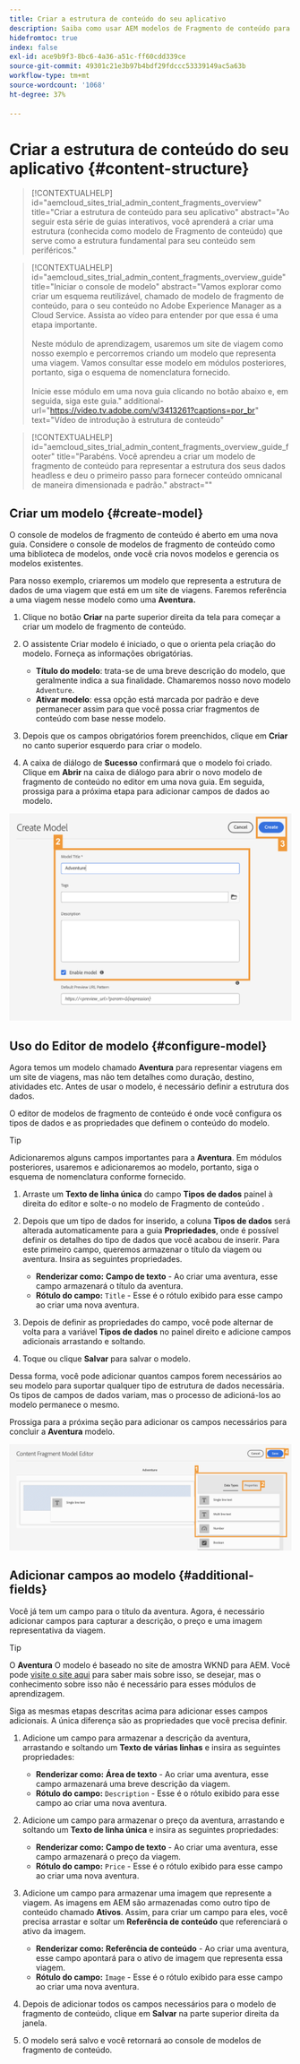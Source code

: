 ```yaml
---
title: Criar a estrutura de conteúdo do seu aplicativo
description: Saiba como usar AEM modelos de Fragmento de conteúdo para criar sua estrutura de conteúdo, que serve como base para seu conteúdo sem periféricos.
hidefromtoc: true
index: false
exl-id: ace9b9f3-8bc6-4a36-a51c-ff60cdd339ce
source-git-commit: 49301c21e3b97b4bdf29fdccc53339149ac5a63b
workflow-type: tm+mt
source-wordcount: '1068'
ht-degree: 37%

---
```



# Criar a estrutura de conteúdo do seu aplicativo {#content-structure}

>[!CONTEXTUALHELP]
>id="aemcloud_sites_trial_admin_content_fragments_overview"
>title="Criar a estrutura de conteúdo para seu aplicativo"
>abstract="Ao seguir esta série de guias interativos, você aprenderá a criar uma estrutura (conhecida como modelo de Fragmento de conteúdo) que serve como a estrutura fundamental para seu conteúdo sem periféricos."

>[!CONTEXTUALHELP]
>id="aemcloud_sites_trial_admin_content_fragments_overview_guide"
>title="Iniciar o console de modelo"
>abstract="Vamos explorar como criar um esquema reutilizável, chamado de modelo de fragmento de conteúdo, para o seu conteúdo no Adobe Experience Manager as a Cloud Service. Assista ao vídeo para entender por que essa é uma etapa importante. <br><br>Neste módulo de aprendizagem, usaremos um site de viagem como nosso exemplo e percorremos criando um modelo que representa uma viagem. Vamos consultar esse modelo em módulos posteriores, portanto, siga o esquema de nomenclatura fornecido.<br><br>Inicie esse módulo em uma nova guia clicando no botão abaixo e, em seguida, siga este guia."
>additional-url="https://video.tv.adobe.com/v/3413261?captions=por_br" text="Vídeo de introdução à estrutura de conteúdo"

>[!CONTEXTUALHELP]
>id="aemcloud_sites_trial_admin_content_fragments_overview_guide_footer"
>title="Parabéns. Você aprendeu a criar um modelo de fragmento de conteúdo para representar a estrutura dos seus dados headless e deu o primeiro passo para fornecer conteúdo omnicanal de maneira dimensionada e padrão."
>abstract=""

## Criar um modelo {#create-model}

O console de modelos de fragmento de conteúdo é aberto em uma nova guia. Considere o console de modelos de fragmento de conteúdo como uma biblioteca de modelos, onde você cria novos modelos e gerencia os modelos existentes.

Para nosso exemplo, criaremos um modelo que representa a estrutura de dados de uma viagem que está em um site de viagens. Faremos referência a uma viagem nesse modelo como uma **Aventura.**

1. Clique no botão **Criar** na parte superior direita da tela para começar a criar um modelo de fragmento de conteúdo.

1. O assistente Criar modelo é iniciado, o que o orienta pela criação do modelo. Forneça as informações obrigatórias.

   * **Título do modelo**: trata-se de uma breve descrição do modelo, que geralmente indica a sua finalidade. Chamaremos nosso novo modelo `Adventure`.
   * **Ativar modelo**: essa opção está marcada por padrão e deve permanecer assim para que você possa criar fragmentos de conteúdo com base nesse modelo.

1. Depois que os campos obrigatórios forem preenchidos, clique em **Criar** no canto superior esquerdo para criar o modelo.

1. A caixa de diálogo de **Sucesso** confirmará que o modelo foi criado. Clique em **Abrir** na caixa de diálogo para abrir o novo modelo de fragmento de conteúdo no editor em uma nova guia. Em seguida, prossiga para a próxima etapa para adicionar campos de dados ao modelo.

![Etapas dois e três da criação de um modelo de fragmento de conteúdo](assets/do-not-localize/create-model.png)

## Uso do Editor de modelo {#configure-model}

Agora temos um modelo chamado **Aventura** para representar viagens em um site de viagens, mas não tem detalhes como duração, destino, atividades etc. Antes de usar o modelo, é necessário definir a estrutura dos dados.

O editor de modelos de fragmento de conteúdo é onde você configura os tipos de dados e as propriedades que definem o conteúdo do modelo.

>[!TIP]
>
>Adicionaremos alguns campos importantes para a **Aventura**. Em módulos posteriores, usaremos e adicionaremos ao modelo, portanto, siga o esquema de nomenclatura conforme fornecido.

1. Arraste um **Texto de linha única** do campo **Tipos de dados** painel à direita do editor e solte-o no modelo de Fragmento de conteúdo .

1. Depois que um tipo de dados for inserido, a coluna **Tipos de dados** será alterada automaticamente para a guia **Propriedades**, onde é possível definir os detalhes do tipo de dados que você acabou de inserir. Para este primeiro campo, queremos armazenar o título da viagem ou aventura. Insira as seguintes propriedades.

   * **Renderizar como:** **Campo de texto** - Ao criar uma aventura, esse campo armazenará o título da aventura.
   * **Rótulo do campo:** `Title` - Esse é o rótulo exibido para esse campo ao criar uma nova aventura.

1. Depois de definir as propriedades do campo, você pode alternar de volta para a variável **Tipos de dados** no painel direito e adicione campos adicionais arrastando e soltando.

1. Toque ou clique **Salvar** para salvar o modelo.

Dessa forma, você pode adicionar quantos campos forem necessários ao seu modelo para suportar qualquer tipo de estrutura de dados necessária. Os tipos de campos de dados variam, mas o processo de adicioná-los ao modelo permanece o mesmo.

Prossiga para a próxima seção para adicionar os campos necessários para concluir a **Aventura** modelo.

![Etapas um, dois e três da adição de campos ao modelo](assets/do-not-localize/define-model-fields.png)

## Adicionar campos ao modelo {#additional-fields}

Você já tem um campo para o título da aventura. Agora, é necessário adicionar campos para capturar a descrição, o preço e uma imagem representativa da viagem.

>[!TIP]
>
>O **Aventura** O modelo é baseado no site de amostra WKND para AEM. Você pode [visite o site aqui](https://wknd.site/us/en/adventures/yosemite-backpacking.html) para saber mais sobre isso, se desejar, mas o conhecimento sobre isso não é necessário para esses módulos de aprendizagem.

Siga as mesmas etapas descritas acima para adicionar esses campos adicionais. A única diferença são as propriedades que você precisa definir.

1. Adicione um campo para armazenar a descrição da aventura, arrastando e soltando um **Texto de várias linhas** e insira as seguintes propriedades:

   * **Renderizar como:** **Área de texto** - Ao criar uma aventura, esse campo armazenará uma breve descrição da viagem.
   * **Rótulo do campo:** `Description` - Esse é o rótulo exibido para esse campo ao criar uma nova aventura.

1. Adicione um campo para armazenar o preço da aventura, arrastando e soltando um **Texto de linha única** e insira as seguintes propriedades:

   * **Renderizar como:** **Campo de texto** - Ao criar uma aventura, esse campo armazenará o preço da viagem.
   * **Rótulo do campo:** `Price` - Esse é o rótulo exibido para esse campo ao criar uma nova aventura.

1. Adicione um campo para armazenar uma imagem que represente a viagem. As imagens em AEM são armazenadas como outro tipo de conteúdo chamado **Ativos**. Assim, para criar um campo para eles, você precisa arrastar e soltar um **Referência de conteúdo** que referenciará o ativo da imagem.

   * **Renderizar como:** **Referência de conteúdo** - Ao criar uma aventura, esse campo apontará para o ativo de imagem que representa essa viagem.
   * **Rótulo do campo:** `Image` - Esse é o rótulo exibido para esse campo ao criar uma nova aventura.

1. Depois de adicionar todos os campos necessários para o modelo de fragmento de conteúdo, clique em **Salvar** na parte superior direita da janela.

1. O modelo será salvo e você retornará ao console de modelos de fragmento de conteúdo.

